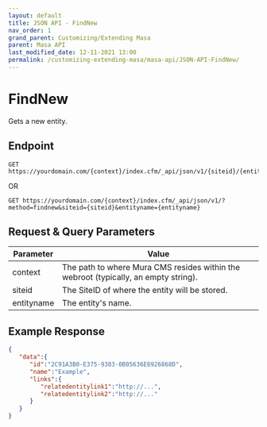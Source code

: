 ```yaml
---
layout: default
title: JSON API - FindNew
nav_order: 1
grand_parent: Customizing/Extending Masa
parent: Masa API
last_modified_date: 12-11-2021 13:00
permalink: /customizing-extending-masa/masa-api/JSON-API-FindNew/
---
```


# FindNew
Gets a new entity.

## Endpoint
```
GET https://yourdomain.com/{context}/index.cfm/_api/json/v1/{siteid}/{entityname}/new
```
OR
```
GET https://yourdomain.com/{context}/index.cfm/_api/json/v1/?method=findnew&siteid={siteid}&entityname={entityname}
```
## Request & Query Parameters

| Parameter  | Value                                                                               |
| ---------- | ----------------------------------------------------------------------------------- |
| context    | The path to where Mura CMS resides within the webroot (typically, an empty string). |
| siteid     | The SiteID of where the entity will be stored.                                      |
| entityname | The entity's name.                                                                  |


## Example Response
```json
{
   "data":{
      "id":"2C91A3B0-E375-9383-0B05636E6926868D",
      "name":"Example",
      "links":{
         "relatedentitylink1":"http://...",
         "relatedentitylink2":"http://..."
      }
   }
}
```

